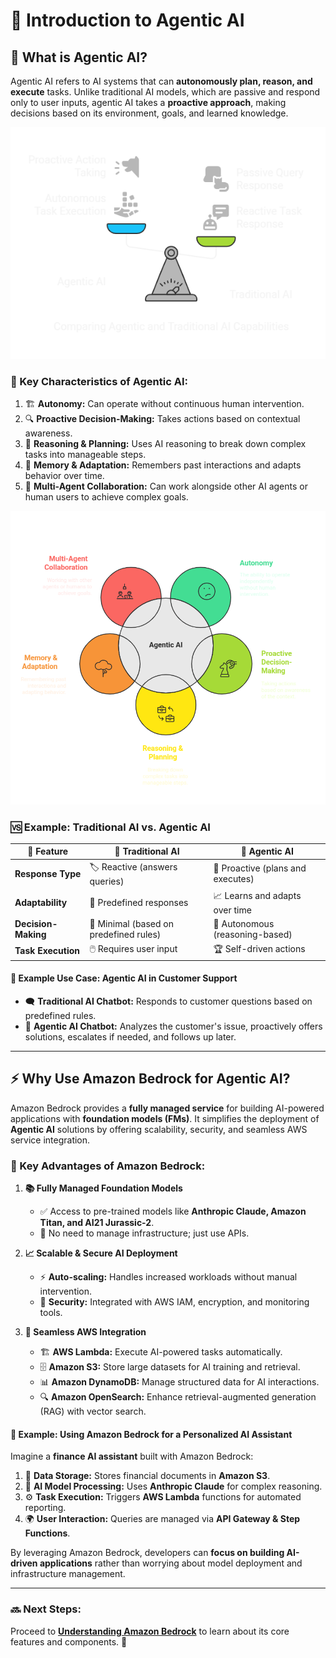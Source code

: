 # 🤖 Introduction to Agentic AI

## 🌟 What is Agentic AI?
Agentic AI refers to AI systems that can **autonomously plan, reason, and execute** tasks. Unlike traditional AI models, which are passive and respond only to user inputs, agentic AI takes a **proactive approach**, making decisions based on its environment, goals, and learned knowledge.

![⚡ AgenticAI](../images/Agenticai.png)

### 🔑 Key Characteristics of Agentic AI:
1. 🏗️ **Autonomy:** Can operate without continuous human intervention.
2. 🔍 **Proactive Decision-Making:** Takes actions based on contextual awareness.
3. 🧠 **Reasoning & Planning:** Uses AI reasoning to break down complex tasks into manageable steps.
4. 🔄 **Memory & Adaptation:** Remembers past interactions and adapts behavior over time.
5. 🤝 **Multi-Agent Collaboration:** Can work alongside other AI agents or human users to achieve complex goals.

![📊 Characteristics](../images/charcteristic.png)

### 🆚 Example: Traditional AI vs. Agentic AI
| 🔹 Feature            | 🤖 Traditional AI  | 🚀 Agentic AI |
|-------------------|---------------|------------|
| **Response Type** | 🏷️ Reactive (answers queries) | 🔄 Proactive (plans and executes) |
| **Adaptability**  | 📜 Predefined responses | 📈 Learns and adapts over time |
| **Decision-Making** | 🎯 Minimal (based on predefined rules) | 🤔 Autonomous (reasoning-based) |
| **Task Execution** | 🖱️ Requires user input | 🏆 Self-driven actions |

#### 📌 Example Use Case: Agentic AI in Customer Support
- 🗨️ **Traditional AI Chatbot:** Responds to customer questions based on predefined rules.
- 🤖 **Agentic AI Chatbot:** Analyzes the customer's issue, proactively offers solutions, escalates if needed, and follows up later.

---

## ⚡ Why Use Amazon Bedrock for Agentic AI?
Amazon Bedrock provides a **fully managed service** for building AI-powered applications with **foundation models (FMs)**. It simplifies the deployment of **Agentic AI** solutions by offering scalability, security, and seamless AWS service integration.

### 🚀 Key Advantages of Amazon Bedrock:
1. **📚 Fully Managed Foundation Models**
   - ✅ Access to pre-trained models like **Anthropic Claude, Amazon Titan, and AI21 Jurassic-2**.
   - 🔗 No need to manage infrastructure; just use APIs.

2. **📈 Scalable & Secure AI Deployment**
   - ⚡ **Auto-scaling:** Handles increased workloads without manual intervention.
   - 🔐 **Security:** Integrated with AWS IAM, encryption, and monitoring tools.

3. **🔗 Seamless AWS Integration**
   - 🏗️ **AWS Lambda:** Execute AI-powered tasks automatically.
   - 🗄️ **Amazon S3:** Store large datasets for AI training and retrieval.
   - 📊 **Amazon DynamoDB:** Manage structured data for AI interactions.
   - 🔍 **Amazon OpenSearch:** Enhance retrieval-augmented generation (RAG) with vector search.

#### 📌 Example: Using Amazon Bedrock for a Personalized AI Assistant
Imagine a **finance AI assistant** built with Amazon Bedrock:
1. 📂 **Data Storage:** Stores financial documents in **Amazon S3**.
2. 🧠 **AI Model Processing:** Uses **Anthropic Claude** for complex reasoning.
3. ⚙️ **Task Execution:** Triggers **AWS Lambda** functions for automated reporting.
4. 🌍 **User Interaction:** Queries are managed via **API Gateway & Step Functions**.

By leveraging Amazon Bedrock, developers can **focus on building AI-driven applications** rather than worrying about model deployment and infrastructure management.

---
### 🔜 Next Steps:
Proceed to **[Understanding Amazon Bedrock](./02_amazon_bedrock.md)** to learn about its core features and components. 🚀
